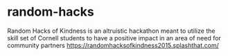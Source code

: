 # random-hacks
Random Hacks of Kindness is an altruistic hackathon meant to utilize the skill set of Cornell students to have a positive impact in an area of need for community partners https://randomhacksofkindness2015.splashthat.com/
